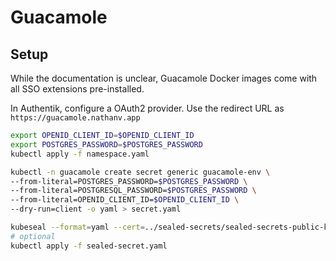 # Guacamole

## Setup

While the documentation is unclear, Guacamole Docker images come with all
SSO extensions pre-installed.

In Authentik, configure a OAuth2 provider. Use the redirect URL as
`https://guacamole.nathanv.app`

```bash
export OPENID_CLIENT_ID=$OPENID_CLIENT_ID
export POSTGRES_PASSWORD=$POSTGRES_PASSWORD
kubectl apply -f namespace.yaml

kubectl -n guacamole create secret generic guacamole-env \
--from-literal=POSTGRES_PASSWORD=$POSTGRES_PASSWORD \
--from-literal=POSTGRESQL_PASSWORD=$POSTGRES_PASSWORD \
--from-literal=OPENID_CLIENT_ID=$OPENID_CLIENT_ID \
--dry-run=client -o yaml > secret.yaml

kubeseal --format=yaml --cert=../sealed-secrets/sealed-secrets-public-key.pem < secret.yaml > sealed-secret.yaml
# optional
kubectl apply -f sealed-secret.yaml
```
